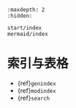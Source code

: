 ```{include} ../README.md
```

```{toctree}
:maxdepth: 2
:hidden:

start/index
mermaid/index
```

# 索引与表格

* {ref}`genindex`
* {ref}`modindex`
* {ref}`search`
